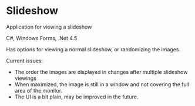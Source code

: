 # Slideshow
Application for viewing a slideshow

C#, Windows Forms, .Net 4.5

Has options for viewing a normal slideshow, or randomizing the images.

Current issues:

* The order the images are displayed in changes after multiple slideshow viewings
* When maximized, the image is still in a window and not covering the full area of the monitor.
* The UI is a bit plain, may be improved in the future.



